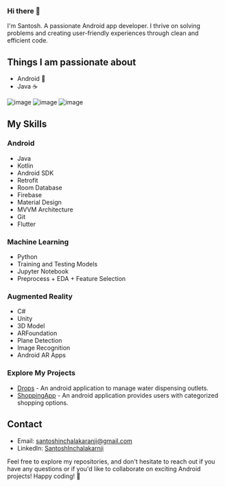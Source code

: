 ### Hi there 👋

I'm Santosh. A passionate Android app developer. I thrive on solving problems and creating user-friendly experiences through clean and efficient code.

## Things I am passionate about

- Android :robot:
- Java :coffee:

![image](https://img.shields.io/badge/-Kotlin-blueviolet) ![image](https://img.shields.io/badge/-Android-brightgreen) ![image](https://img.shields.io/badge/Java-orange) 




## My Skills


### Android
- Java
- Kotlin
- Android SDK
- Retrofit
- Room Database
- Firebase
- Material Design
- MVVM Architecture
- Git
- Flutter

### Machine Learning
- Python
- Training and Testing Models
- Jupyter Notebook
- Preprocess + EDA + Feature Selection

### Augmented Reality
- C#
- Unity
- 3D Model
- ARFoundation
- Plane Detection
- Image Recognition
- Android AR Apps


### Explore My Projects



-  [Drops](https://github.com/SantoshInchalakaranji/Drops) - An android application to manage water dispensing outlets.
-  [ShoppingApp](https://github.com/SantoshInchalakaranji/ShoppingApp) - An android application provides users with categorized shopping options.





## Contact

- Email: santoshinchalakaranji@gmail.com
- LinkedIn: [SantoshInchalakarnji](https://www.linkedin.com/in/santosh-inchalakaranji-790944237/)


Feel free to explore my repositories, and don't hesitate to reach out if you have any questions or if you'd like to collaborate on exciting Android projects! Happy coding! 🚀
